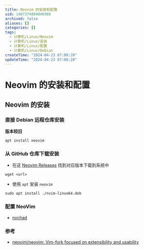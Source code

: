 ```yaml
---
title: Neovim 的安装和配置
uid: 1407374884046988
archived: false
aliases: []
categories: []
tags:
  - 计算机/Linux/Neovim
  - 计算机/Linux/安装
  - 计算机/Linux/配置
  - 计算机/Linux/Debian
createTime: "2024-04-23 07:08:20"
updateTime: "2024-04-23 07:08:20"
---
```


# Neovim 的安装和配置

## Neovim 的安装

### 直接 Debian 远程仓库安装

**版本较旧**

```
apt install neovim
```

### 从 GitHub 仓库下载安装

- 在这 [Neovim Releases](https://github.com/neovim/neovim/releases) 找到对应版本下载到系统中

```shell
wget <url>
```

- 使用 `apt` 安装 `neovim`

```shell
sudo apt install ./nvim-linux64.deb
```

### 配置 NeoVim

- [nvchad](https://nvchad.com/docs/quickstart/install)

### 参考

- [neovim/neovim: Vim-fork focused on extensibility and usability](https://github.com/neovim/neovim)
